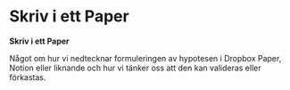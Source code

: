 # Skriv i ett Paper

**Skriv i ett Paper**

Något om hur vi nedtecknar formuleringen av hypotesen i Dropbox Paper, Notion eller liknande och hur vi tänker oss att den kan valideras eller förkastas.

